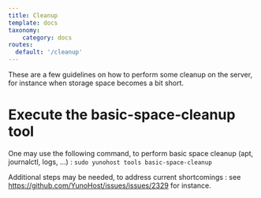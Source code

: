 ```yaml
---
title: Cleanup
template: docs
taxonomy:
    category: docs
routes:
  default: '/cleanup'
---
```


These are a few guidelines on how to perform some cleanup on the server, for instance when storage space becomes a bit short.

# Execute the basic-space-cleanup tool

One may use the following command, to perform basic space cleanup (apt, journalctl, logs, ...) :
`sudo yunohost tools basic-space-cleanup`

Additional steps may be needed, to address current shortcomings : see https://github.com/YunoHost/issues/issues/2329 for instance.
